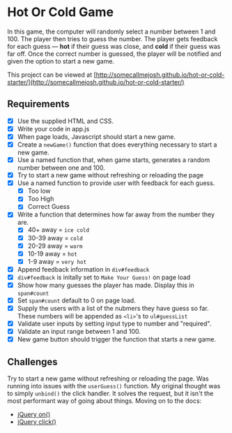 Hot Or Cold Game
=================

In this game, the computer will randomly select a number between 1 and 100. The player then tries to guess the number. The player gets feedback for each guess — **hot** if their guess was close, and **cold** if their guess was far off. Once the correct number is guessed, the player will be notified and given the option to start a new game.

This project can be viewed at [http://somecallmejosh.github.io/hot-or-cold-starter/](http://somecallmejosh.github.io/hot-or-cold-starter/)


## Requirements

- [x] Use the supplied HTML and CSS.
- [x] Write your code in app.js
- [x] When page loads, Javascript should start a new game.
- [x] Create a `newGame()` function that does everything necessary to start a new game.
- [x] Use a named function that, when game starts, generates a random number between one and 100.
- [x] Try to start a new game without refreshing or reloading the page
- [x] Use a named function to provide user with feedback for each guess. 
  - [x] Too low
  - [x] Too High
  - [x] Correct Guess
- [x] Write a function that determines how far away from the number they are.
  - [x] 40+ away = `ice cold`
  - [x] 30-39 away = `cold`
  - [x] 20-29 away = `warm`
  - [x] 10-19 away = `hot`
  - [x] 1-9 away = `very hot`
- [x] Append feedback information in `div#feedback`
- [x] `div#feedback` is initally set to `Make Your Guess!` on page load
- [x] Show how many guesses the player has made. Display this in `span#count`
- [x] Set `span#count` default to 0 on page load.
- [x] Supply the users with a list of the nubmers they have guess so far. These numbers will be appended as `<li>`'s to `ul#guessList`
- [x] Validate user inputs by setting input type to number and "required".
- [x] Validate an input range between 1 and 100.
- [x] New game button should trigger the function that starts a new game.

## Challenges

Try to start a new game without refreshing or reloading the page. Was running into issues with the `userGuess()` function. My original thought was to simply `unbind()` the click handler. It solves the request, but it isn't the most performant way of going about things. Moving on to the docs:

- [jQuery on()](https://api.jquery.com/on/)
- [jQuery click()](https://api.jquery.com/click/)
